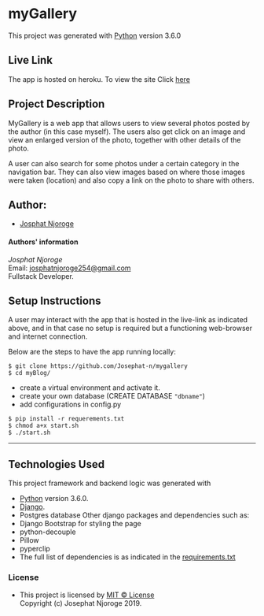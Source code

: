 # myGallery

This project was generated with [Python](https://www.python.org/) version 3.6.0 <br>

## Live Link
The app is hosted on heroku. To view the site Click [here](https://jn-mygallery.herokuapp.com)

## Project Description
  MyGallery is a web app that allows users to view several photos posted by the author (in this case myself). The users also get click on an image and view an enlarged version of the photo, together with other details of the photo.<br>

  A user can also search for some photos under a certain category in the navigation bar. They can also view images based on where those images were taken (location) and also copy a link on the photo to share with others.

## Author: 
  * [Josphat Njoroge](https://github.com/Josephat-n/IamJosphat)

#### Authors' information
*Josphat Njoroge* <br>
Email: josphatnjoroge254@gmail.com <br>
Fullstack Developer.<br>
         
## Setup Instructions
A user may interact with the app that is hosted in the live-link as indicated above, and in that case no setup is required but a functioning web-browser and internet connection.<br>

Below are the steps to have the app running locally:

  ```
  $ git clone https://github.com/Josephat-n/mygallery
  $ cd myBlog/
  ```
  * create a virtual environment and activate it.
  * create your own database (CREATE DATABASE `"dbname"`)
  * add configurations in config.py
  
  ```
  $ pip install -r requerements.txt
  $ chmod a+x start.sh
  $ ./start.sh
  ```
  <hr>
       
## Technologies Used
  This project framework and backend logic was generated with
  * [Python](https://www.python.org/) version 3.6.0. 
  * [Django](https://docs.djangoproject.com/en/3.0/).<br>
  * Postgres database
  Other django packages and dependencies such as:
  * Django Bootstrap for styling the page 
  * python-decouple
  * Pillow
  * pyperclip
  * The full list of dependencies is as indicated in the [requirements.txt](requirements.txt)

### License
* This project is licensed by [MIT &copy; License](LICENSE.txt)<br>
  Copyright (c) Josephat Njoroge 2019.


